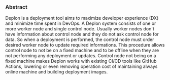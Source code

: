 ### Abstract

Deplon is a deployment tool aims to maximize developer experience (DX) and minimize time spent in DevOps.
A Deplon system consists of one or more worker node and single control node.
Usually worker nodes don't have information about control node and they do not ask control node for data.
So when a deployment is performed, the control node must order desired worker node to update required informations.
This procedure allows control node to not be on a fixed machine and to be offline when they are not performing any deployment or updates.
Control node not being on a fixed machine makes Deplon works with existing CI/CD tools like GitHub Actions, lowering or even removing operation cost of maintaining always online machine and building deployment images.
